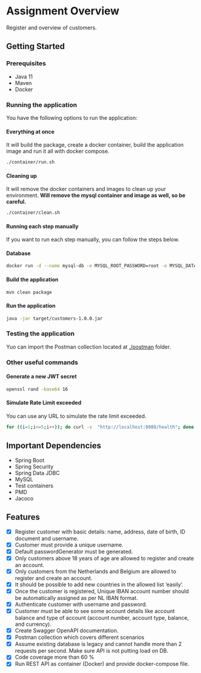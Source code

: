 # Assignment Overview

Register and overview of customers.

## Getting Started

### Prerequisites

* Java 11
* Maven
* Docker

### Running the application

You have the following options to run the application:

#### Everything at once

It will build the package, create a docker container, build the application image and run it all with docker compose.

```bash
./container/run.sh
```

#### Cleaning up

It will remove the docker containers and images to clean up your environment. **Will remove the mysql container and image as well, so be careful.**

```bash
./container/clean.sh
```

#### Running each step manually

If you want to run each step manually, you can follow the steps below.

#### Database

```bash
docker run -d --name mysql-db -e MYSQL_ROOT_PASSWORD=root -e MYSQL_DATABASE=customers -e MYSQL_USER=customer -e MYSQL_PASSWORD=customer -p 3306:3306 mysql:8.4
```

#### Build the application

```bash
mvn clean package
```

#### Run the application

```bash
java -jar target/customers-1.0.0.jar
```

### Testing the application

Yuo can import the Postman collection located at [./postman](./postman) folder.

### Other useful commands

#### Generate a new JWT secret

```bash
openssl rand -base64 16
```

#### Simulate Rate Limit exceeded

You can use any URL to simulate the rate limit exceeded.

```bash
for ((i=1;i<=5;i++)); do curl -v  "http://localhost:8080/health"; done
```

## Important Dependencies

* Spring Boot
* Spring Security
* Spring Data JDBC
* MySQL
* Test containers
* PMD
* Jacoco

## Features

- [X] Register customer with basic details: name, address, date of birth, ID document and username.
- [X] Customer must provide a unique username.
- [X] Default passwordGenerator must be generated.
- [X] Only customers above 18 years of age are allowed to register and create an account.
- [X] Only customers from the Netherlands and Belgium are allowed to register and create an account.
- [X] It should be possible to add new countries in the allowed list ‘easily’.
- [X] Once the customer is registered, Unique IBAN account number should be automatically assigned as per NL IBAN format.
- [X] Authenticate customer with username and password.
- [X] Customer must be able to see some account details like account balance and type of account (account number, account type, balance, and currency).
- [X] Create Swagger OpenAPI documentation.
- [X] Postman collection which covers different scenarios
- [X] Assume existing database is legacy and cannot handle more than 2 requests per second. Make sure API is not putting load on DB.
- [X] Code coverage more than 60 %
- [X] Run REST API as container (Docker) and provide docker-compose file.
